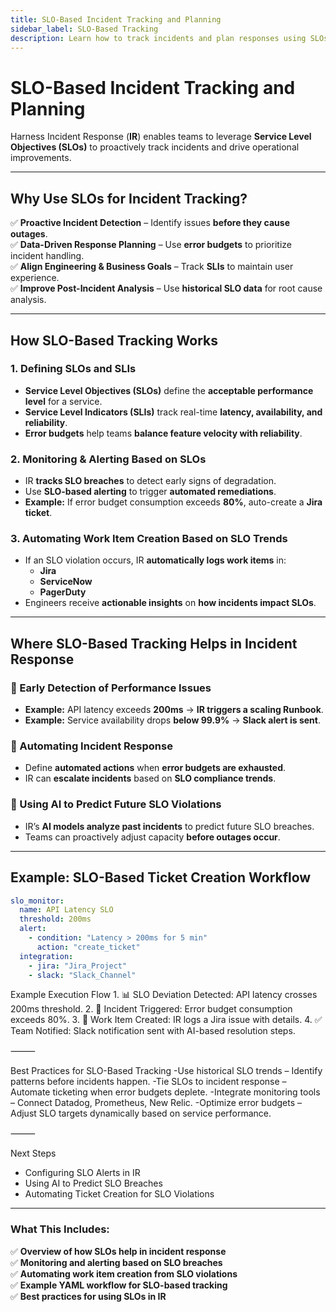 ```yaml
---
title: SLO-Based Incident Tracking and Planning
sidebar_label: SLO-Based Tracking
description: Learn how to track incidents and plan responses using SLOs in Harness Incident Response.
---
```


# SLO-Based Incident Tracking and Planning

Harness Incident Response (**IR**) enables teams to leverage **Service Level Objectives (SLOs)** to proactively track incidents and drive operational improvements.

---

## Why Use SLOs for Incident Tracking?

✅ **Proactive Incident Detection** – Identify issues **before they cause outages**.  
✅ **Data-Driven Response Planning** – Use **error budgets** to prioritize incident handling.  
✅ **Align Engineering & Business Goals** – Track **SLIs** to maintain user experience.  
✅ **Improve Post-Incident Analysis** – Use **historical SLO data** for root cause analysis.  

---

## How SLO-Based Tracking Works

### **1. Defining SLOs and SLIs**
- **Service Level Objectives (SLOs)** define the **acceptable performance level** for a service.
- **Service Level Indicators (SLIs)** track real-time **latency, availability, and reliability**.
- **Error budgets** help teams **balance feature velocity with reliability**.

### **2. Monitoring & Alerting Based on SLOs**
- IR **tracks SLO breaches** to detect early signs of degradation.
- Use **SLO-based alerting** to trigger **automated remediations**.
- **Example:** If error budget consumption exceeds **80%**, auto-create a **Jira ticket**.

### **3. Automating Work Item Creation Based on SLO Trends**
- If an SLO violation occurs, IR **automatically logs work items** in:
  - **Jira**
  - **ServiceNow**
  - **PagerDuty**
- Engineers receive **actionable insights** on **how incidents impact SLOs**.

---

## Where SLO-Based Tracking Helps in Incident Response

### **📌 Early Detection of Performance Issues**
- **Example:** API latency exceeds **200ms** → **IR triggers a scaling Runbook**.
- **Example:** Service availability drops **below 99.9%** → **Slack alert is sent**.

### **📌 Automating Incident Response**
- Define **automated actions** when **error budgets are exhausted**.
- IR can **escalate incidents** based on **SLO compliance trends**.

### **📌 Using AI to Predict Future SLO Violations**
- IR’s **AI models analyze past incidents** to predict future SLO breaches.
- Teams can proactively adjust capacity **before outages occur**.

---

## Example: SLO-Based Ticket Creation Workflow

```yaml
slo_monitor:
  name: API Latency SLO
  threshold: 200ms
  alert:
    - condition: "Latency > 200ms for 5 min"
      action: "create_ticket"
  integration:
    - jira: "Jira_Project"
    - slack: "Slack_Channel"
```
Example Execution Flow
	1.	📊 SLO Deviation Detected: API latency crosses 200ms threshold.
	2.	🚨 Incident Triggered: Error budget consumption exceeds 80%.
	3.	📌 Work Item Created: IR logs a Jira issue with details.
	4.	✅ Team Notified: Slack notification sent with AI-based resolution steps.

⸻

Best Practices for SLO-Based Tracking
-Use historical SLO trends – Identify patterns before incidents happen.
-Tie SLOs to incident response – Automate ticketing when error budgets deplete.
-Integrate monitoring tools – Connect Datadog, Prometheus, New Relic.
-Optimize error budgets – Adjust SLO targets dynamically based on service performance.

⸻

Next Steps
- Configuring SLO Alerts in IR
- Using AI to Predict SLO Breaches
- Automating Ticket Creation for SLO Violations

---

### **What This Includes:**
✅ **Overview of how SLOs help in incident response**  
✅ **Monitoring and alerting based on SLO breaches**  
✅ **Automating work item creation from SLO violations**  
✅ **Example YAML workflow for SLO-based tracking**  
✅ **Best practices for using SLOs in IR**  